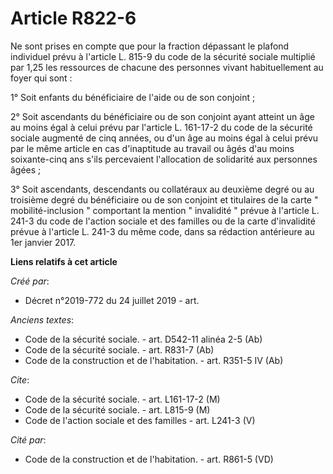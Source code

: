 # Article R822-6

Ne sont prises en compte que pour la fraction dépassant le plafond individuel prévu à l'article L. 815-9 du code de la
sécurité sociale multiplié par 1,25 les ressources de chacune des personnes vivant habituellement au foyer qui sont : 

1° Soit enfants du bénéficiaire de l'aide ou de son conjoint ; 

2° Soit ascendants du bénéficiaire ou de son conjoint ayant atteint un âge au moins égal à celui prévu par l'article L.
161-17-2 du code de la sécurité sociale augmenté de cinq années, ou d'un âge au moins égal à celui prévu par le même article
en cas d'inaptitude au travail ou âgés d'au moins soixante-cinq ans s'ils percevaient l'allocation de solidarité aux
personnes âgées ; 

3° Soit ascendants, descendants ou collatéraux au deuxième degré ou au troisième degré du bénéficiaire ou de son conjoint et
titulaires de la carte " mobilité-inclusion " comportant la mention " invalidité " prévue à l'article L. 241-3 du code de
l'action sociale et des familles ou de la carte d'invalidité prévue à l'article L. 241-3 du même code, dans sa rédaction
antérieure au 1er janvier 2017.

**Liens relatifs à cet article**

_Créé par_:

  - Décret n°2019-772 du 24 juillet 2019 - art.

_Anciens textes_:

  - Code de la sécurité sociale. - art. D542-11 alinéa 2-5 (Ab)
  - Code de la sécurité sociale. - art. R831-7 (Ab)
  - Code de la construction et de l'habitation. - art. R351-5 IV (Ab)

_Cite_:

  - Code de la sécurité sociale. - art. L161-17-2 (M)
  - Code de la sécurité sociale. - art. L815-9 (M)
  - Code de l'action sociale et des familles - art. L241-3 (V)

_Cité par_:

  - Code de la construction et de l'habitation. - art. R861-5 (VD)
